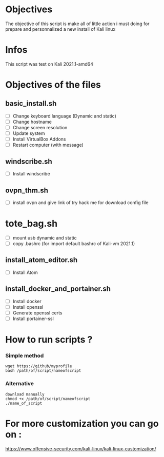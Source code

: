 # Objectives
The objective of this script is make all of little action i must doing for prepare and personnalized a new install of Kali linux

# Infos
This script was test on Kali 2021.1-amd64

# Objectives of the files

## basic_install.sh
 - [ ] Change keyboard language (Dynamic and static)
 - [ ] Change hostname
 - [ ] Change screen resolution
 - [ ] Update system
 - [ ] Install VirtualBox Addons
 - [ ] Restart computer (with message)

## windscribe.sh
 - [ ] Install windscribe

## ovpn_thm.sh
 - [ ] install ovpn and give link of try hack me for download config file


# tote_bag.sh
 - [ ] mount usb dynamic and static
 - [ ] copy .bashrc (for import default bashrc of Kali-vm 2021.1)

## install_atom_editor.sh
 - [ ] Install Atom

## install_docker_and_portainer.sh
 - [ ] Install docker
 - [ ] Install openssl
 - [ ] Generate openssl certs
 - [ ] Install portainer-ssl
 
# How to run scripts ?
### Simple method
	wget https://github/myprofile
	bash /path/of/script/nameofscript

### Alternative 
	download manually
	chmod +x /path/of/script/nameofscript
	./name_of_script


# For more customization you can go on :
https://www.offensive-security.com/kali-linux/kali-linux-customization/
